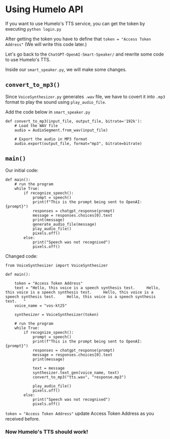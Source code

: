 # Using Humelo API

If you want to use Humelo's TTS service, you can get the token by executing ```python login.py```

After getting the token you have to define that ```token = "Access Token Address"``` (We will write this code later.)

Let's go back to the ```ChatGPT-OpenAI-Smart-Speaker/``` and rewrite some code to use Humelo's TTS.

Inside our ```smart_speaker.py```, we will make some changes.

## ```convert_to_mp3()```
Since ```VoiceSynthesizer.py``` generates ````.wav```` file, we have to covert it into ```.mp3``` format to play the sound using ```play_audio_file```.

Add the code below in ```smart_speaker.py```
```
def convert_to_mp3(input_file, output_file, bitrate='192k'):
    # Load the WAV file
    audio = AudioSegment.from_wav(input_file)

    # Export the audio in MP3 format
    audio.export(output_file, format="mp3", bitrate=bitrate)
```

## ```main()```
Our initial code:
```
def main():
    # run the program
    while True:
        if recognize_speech():
            prompt = speech()
            print(f"This is the prompt being sent to OpenAI: {prompt}")
            responses = chatgpt_response(prompt)
            message = responses.choices[0].text
            print(message)
            generate_audio_file(message)
            play_audio_file()
            pixels.off()
        else:
            print("Speech was not recognised")
            pixels.off()
```
Changed code:
```
from VoiceSynthesizer import VoiceSynthesizer

def main():

    token = "Access Token Address"
    text = "Hello, this voice is a speech synthesis test.     Hello, this voice is a speech synthesis test.     Hello, this voice is a speech synthesis test.     Hello, this voice is a speech synthesis test.   "
    voice_name = "vos-kt25"

    synthesizer = VoiceSynthesizer(token)

    # run the program
    while True:
        if recognize_speech():
            prompt = speech()
            print(f"This is the prompt being sent to OpenAI: {prompt}")
            responses = chatgpt_response(prompt)
            message = responses.choices[0].text
            print(message)

            text = message
            synthesizer.text_gen(voice_name, text)
            convert_to_mp3("tts.wav", "response.mp3")
            
            play_audio_file()
            pixels.off()
        else:
            print("Speech was not recognised")
            pixels.off()
```
```token = "Access Token Address"``` update Access Token Address as you received before.

### Now Humelo's TTS should work!


